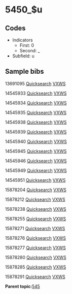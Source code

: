 # 5450\_$u

## Codes

-   Indicators
    -   First: 0
    -   Second: \_
-   Subfield: u

## Sample bibs

13691095 [Quicksearch](https://search.library.yale.edu/catalog/13691095) [VXWS](http://prodorbis.library.yale.edu:7014/vxws/GetHoldingsService?bibId=13691095)

14545933 [Quicksearch](https://search.library.yale.edu/catalog/14545933) [VXWS](http://prodorbis.library.yale.edu:7014/vxws/GetHoldingsService?bibId=14545933)

14545934 [Quicksearch](https://search.library.yale.edu/catalog/14545934) [VXWS](http://prodorbis.library.yale.edu:7014/vxws/GetHoldingsService?bibId=14545934)

14545935 [Quicksearch](https://search.library.yale.edu/catalog/14545935) [VXWS](http://prodorbis.library.yale.edu:7014/vxws/GetHoldingsService?bibId=14545935)

14545938 [Quicksearch](https://search.library.yale.edu/catalog/14545938) [VXWS](http://prodorbis.library.yale.edu:7014/vxws/GetHoldingsService?bibId=14545938)

14545939 [Quicksearch](https://search.library.yale.edu/catalog/14545939) [VXWS](http://prodorbis.library.yale.edu:7014/vxws/GetHoldingsService?bibId=14545939)

14545940 [Quicksearch](https://search.library.yale.edu/catalog/14545940) [VXWS](http://prodorbis.library.yale.edu:7014/vxws/GetHoldingsService?bibId=14545940)

14545945 [Quicksearch](https://search.library.yale.edu/catalog/14545945) [VXWS](http://prodorbis.library.yale.edu:7014/vxws/GetHoldingsService?bibId=14545945)

14545946 [Quicksearch](https://search.library.yale.edu/catalog/14545946) [VXWS](http://prodorbis.library.yale.edu:7014/vxws/GetHoldingsService?bibId=14545946)

14545949 [Quicksearch](https://search.library.yale.edu/catalog/14545949) [VXWS](http://prodorbis.library.yale.edu:7014/vxws/GetHoldingsService?bibId=14545949)

14545951 [Quicksearch](https://search.library.yale.edu/catalog/14545951) [VXWS](http://prodorbis.library.yale.edu:7014/vxws/GetHoldingsService?bibId=14545951)

15878204 [Quicksearch](https://search.library.yale.edu/catalog/15878204) [VXWS](http://prodorbis.library.yale.edu:7014/vxws/GetHoldingsService?bibId=15878204)

15878212 [Quicksearch](https://search.library.yale.edu/catalog/15878212) [VXWS](http://prodorbis.library.yale.edu:7014/vxws/GetHoldingsService?bibId=15878212)

15878238 [Quicksearch](https://search.library.yale.edu/catalog/15878238) [VXWS](http://prodorbis.library.yale.edu:7014/vxws/GetHoldingsService?bibId=15878238)

15878255 [Quicksearch](https://search.library.yale.edu/catalog/15878255) [VXWS](http://prodorbis.library.yale.edu:7014/vxws/GetHoldingsService?bibId=15878255)

15878271 [Quicksearch](https://search.library.yale.edu/catalog/15878271) [VXWS](http://prodorbis.library.yale.edu:7014/vxws/GetHoldingsService?bibId=15878271)

15878276 [Quicksearch](https://search.library.yale.edu/catalog/15878276) [VXWS](http://prodorbis.library.yale.edu:7014/vxws/GetHoldingsService?bibId=15878276)

15878277 [Quicksearch](https://search.library.yale.edu/catalog/15878277) [VXWS](http://prodorbis.library.yale.edu:7014/vxws/GetHoldingsService?bibId=15878277)

15878280 [Quicksearch](https://search.library.yale.edu/catalog/15878280) [VXWS](http://prodorbis.library.yale.edu:7014/vxws/GetHoldingsService?bibId=15878280)

15878285 [Quicksearch](https://search.library.yale.edu/catalog/15878285) [VXWS](http://prodorbis.library.yale.edu:7014/vxws/GetHoldingsService?bibId=15878285)

15878291 [Quicksearch](https://search.library.yale.edu/catalog/15878291) [VXWS](http://prodorbis.library.yale.edu:7014/vxws/GetHoldingsService?bibId=15878291)

**Parent topic:**[545](../../tags/545/545.md)

